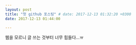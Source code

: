 ```yaml
---
layout: post
title: "첫 github 포스팅" # date: 2017-12-13 01:32:20 +0300
date: 2017-12-13 01:44:00

---
```


웹을 모르니 글 쓰는 것부터 너무 힘들다...ㅠ